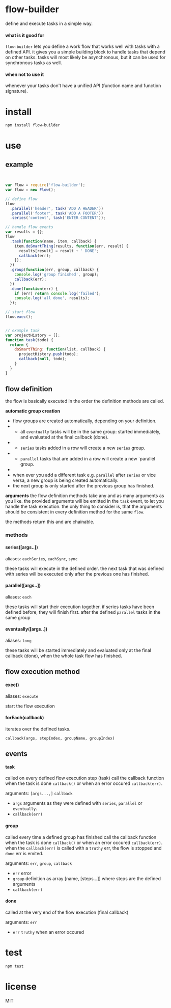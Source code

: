 # flow-builder

define and execute tasks in a simple way.

#### what is it good for

`flow-builder` lets you define a work flow that works well with tasks with a defined API.
it gives you a simple building block to handle tasks that depend on other tasks.
tasks will most likely be asynchronous, but it can be used for synchronous tasks as well.

#### when not to use it

whenever your tasks don't have a unified API (function name and function signature).


# install

```bash
npm install flow-builder
```


# use

## example

```js


var Flow = require('flow-builder');
var flow = new Flow();

// define flow
flow
  .parallel('header', task('ADD A HEADER'))
  .parallel('footer', task('ADD A FOOTER'))
  .series('content', task('ENTER CONTENT'));

// handle flow events
var results = {};
flow
  .task(function(name, item, callback) {
    item.doSmartThing(results, function(err, result) {
      results[result] = result + ' DONE';
      callback(err);
    });
  })
  .group(function(err, group, callback) {
    console.log('group finished', group);
    callback(err);
  })
  .done(function(err) {
    if (err) return console.log('failed');
    console.log('all done', results);
  });

// start flow
flow.exec();


// example task
var projectHistory = [];
function task(todo) {
  return {
    doSmartThing: function(list, callback) {
      projectHistory.push(todo);
      callback(null, todo);
    }
  }
}
```


## flow definition

the flow is basically executed in the order the definition methods are called.

__automatic group creation__
 * flow groups are created automatically, depending on your definition.
 *  - all `eventually` tasks will be in the same group: started immediately, and evaluated at the final callback (done).
 *  - `series` tasks added in a row will create a new `series` group.
 *  - `parallel` tasks that are added in a row will create a new `parallel group.
 *
 *  when ever you add a different task e.g. `parallel` after `series` or vice versa, a new group is being created automatically.
 *  the next group is only started after the previous group has finished.

__arguments__
the flow definition methods take any and as many arguments as you like.
the provided arguments will be emitted in the `task` event, to let you handle the task execution.
the only thing to consider is, that the arguments should be consistent in every definition method for the same `flow`.

the methods return this and are chainable.

### methods

#### series([args..])

aliases: `eachSeries`, `eachSync`, `sync`

these tasks will execute in the defined order.
the next task that was defined with series will be executed only after the previous one has finished.

#### parallel([args..])

aliases: `each`

these tasks will start their execution together.
if series tasks have been defined before, they will finish first.
after the defined `parallel` tasks in the same group

#### eventually([args..])

aliases: `long`

these tasks will be started immediately and evaluated only at the final callback (done),
when the whole task flow has finished.


## flow execution method

#### exec()

aliases: `execute`

start the flow execution

#### forEach(callback)

iterates over the defined tasks.

`callback(args, stepIndex, groupName, groupIndex)`


## events

#### task

called on every defined flow execution step (task)
call the callback function when the task is done `callback()` or when an error occured `callback(err)`.

arguments: `[args...,]` `callback`
 *  `args` arguments as they were defined with `series`, `parallel` or `eventually`.
 *  `callback(err)`

#### group

called every time a defined group has finished
call the callback function when the task is done `callback()` or when an error occured `callback(err)`.
when the `callback(err)` is called with a `truthy` err, the flow is stopped and `done` err is emited.

arguments:  `err`, `group`, `callback`
 *  `err` error
 *  `group` definition as array [name, [steps...]] where steps are the defined arguments
 *  `callback(err)`

#### done

called at the very end of the flow execution (final callback)

arguments: `err`
 *  `err` `truthy` when an error occured


# test
```bash
npm test
```

# license
MIT